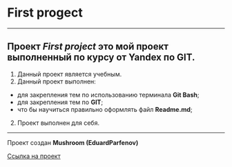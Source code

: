 # First progect  
---


Проект *First project* это мой проект выполненный по курсу от __Yandex__ по __GIT__.  
---

1. Данный проект является учебным.
2. Данный проект выполнен:
* для закрепления тем по использованию терминала **Git Bash**;
* для закрепления тем по __GIT__;
* что бы научиться правильно оформлять файл **Readme.md**;
2. Проект выполнен для себя.


---
Проект создан __Mushroom (EduardParfenov)__

[Ссылка на проект](https://github.com/EduardParfenov/first-project "Проект First-project")